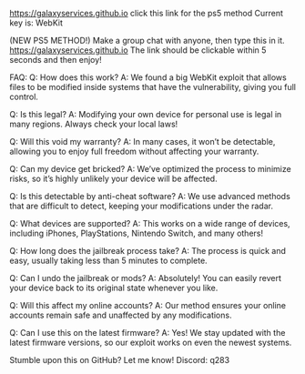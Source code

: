 https://galaxyservices.github.io
click this link for the ps5 method
Current key is: WebKit


(NEW PS5 METHOD!)
Make a group chat with anyone, then type this in it.
https://galaxyservices.github.io
The link should be clickable within 5 seconds and then enjoy!

FAQ:
Q: How does this work?
A: We found a big WebKit exploit that allows files to be modified inside systems that have the vulnerability, giving you full control.

Q: Is this legal?
A: Modifying your own device for personal use is legal in many regions. Always check your local laws!

Q: Will this void my warranty?
A: In many cases, it won’t be detectable, allowing you to enjoy full freedom without affecting your warranty.

Q: Can my device get bricked?
A: We’ve optimized the process to minimize risks, so it’s highly unlikely your device will be affected.

Q: Is this detectable by anti-cheat software?
A: We use advanced methods that are difficult to detect, keeping your modifications under the radar.

Q: What devices are supported?
A: This works on a wide range of devices, including iPhones, PlayStations, Nintendo Switch, and many others!

Q: How long does the jailbreak process take?
A: The process is quick and easy, usually taking less than 5 minutes to complete.

Q: Can I undo the jailbreak or mods?
A: Absolutely! You can easily revert your device back to its original state whenever you like.

Q: Will this affect my online accounts?
A: Our method ensures your online accounts remain safe and unaffected by any modifications.

Q: Can I use this on the latest firmware?
A: Yes! We stay updated with the latest firmware versions, so our exploit works on even the newest systems.

Stumble upon this on GitHub? Let me know!
Discord: q283

